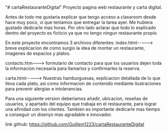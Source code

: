 "# cartaRestauranteDigital" 
Proyecto pagina web restaurante y carta digital.

Antes de todo me gustaria explicar que tengo acceso a classroom desde hace muy poco, vi que teniamos que entregar la tarea ayer. Me hubiera gustado dedicarle mas horas.
Por otro lado aclarar que todo lo explicado dentro del proyecto es ficticio ya que no tengo ningun restaurante propio.

En este proyecto encontramos 3 archivos diferentes:
index.html-----> breve explicacion de como surgio la idea de montar un restaurante, imagenes de espacios y platos.

contacto.htm---> formulario de contacto para que los usuarios dejen toda la informacion necesaria para llamarlos y confirmarles la reserva.

carta.html-----> Nuestras hamburguesas, explicacion detallada de lo que lleva cada plato, asi como informacion de contenido mediante ilustraciones para prevenir alergias e intolerancias.

Para una siguiente version deberiamos añadir, ubicacion, reseñas de usuarios, y apartado del equipo que trabaja en el restaurante, para lograr una afinidad con los clientes. Tambien es importante dedicarle mas tiempo a conseguir un disenyo mas agradable e innovador.

link github: https://github.com/Guillem1223/cartaRestauranteDigital
